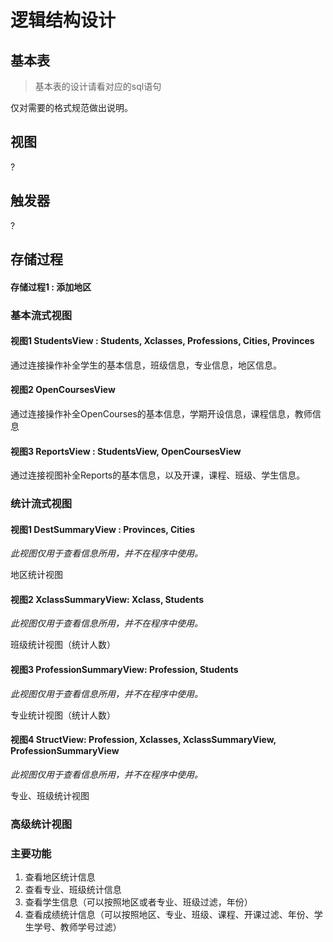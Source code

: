 # 逻辑结构设计

## 基本表

> 基本表的设计请看对应的sql语句

仅对需要的格式规范做出说明。

## 视图

?

## 触发器

?

## 存储过程

#### 存储过程1 : 添加地区

### 基本流式视图

#### 视图1 StudentsView : Students, Xclasses, Professions, Cities, Provinces

通过连接操作补全学生的基本信息，班级信息，专业信息，地区信息。

#### 视图2 OpenCoursesView

通过连接操作补全OpenCourses的基本信息，学期开设信息，课程信息，教师信息

#### 视图3 ReportsView : StudentsView, OpenCoursesView

通过连接视图补全Reports的基本信息，以及开课，课程、班级、学生信息。

### 统计流式视图

#### 视图1 DestSummaryView : Provinces, Cities

*此视图仅用于查看信息所用，并不在程序中使用。*

地区统计视图

#### 视图2 XclassSummaryView: Xclass, Students

*此视图仅用于查看信息所用，并不在程序中使用。*

班级统计视图（统计人数）

#### 视图3 ProfessionSummaryView: Profession, Students

*此视图仅用于查看信息所用，并不在程序中使用。*

专业统计视图（统计人数）

#### 视图4 StructView: Profession, Xclasses, XclassSummaryView, ProfessionSummaryView

*此视图仅用于查看信息所用，并不在程序中使用。*

专业、班级统计视图

### 高级统计视图



### 主要功能

1. 查看地区统计信息
2. 查看专业、班级统计信息
3. 查看学生信息（可以按照地区或者专业、班级过滤，年份）
4. 查看成绩统计信息（可以按照地区、专业、班级、课程、开课过滤、年份、学生学号、教师学号过滤）